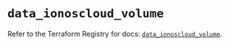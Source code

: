 # `data_ionoscloud_volume`

Refer to the Terraform Registry for docs: [`data_ionoscloud_volume`](https://registry.terraform.io/providers/ionos-cloud/ionoscloud/6.4.15/docs/data-sources/volume).
